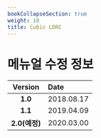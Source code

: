 ```yaml
---
bookCollapseSection: true
weight: 10
title: Cubic LDRC
---
```


# 메뉴얼 수정 정보

|Version|Date|
|:---:|:---|
|**1.0**|2018.08.17|
|**1.1**|2019.04.09|
|**2.0(예정)**|2020.03.00|
